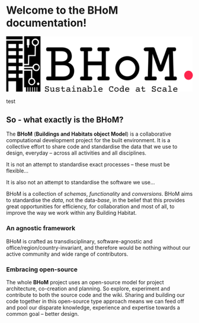 # Welcome to the BHoM documentation!

![image](https://raw.githubusercontent.com/BuroHappoldEngineering/documentation-page/main/docs/_images/logos/BHoM_Logo.png)

test

## So - what exactly is the BHoM?

The **BHoM** (**Buildings and Habitats object Model**) is a collaborative computational development project for the built environment. It is a collective effort to share code and standardise the data that we use to design, everyday – across all activities and all disciplines.

It is not an attempt to standardise exact processes – these must be flexible...

It is also not an attempt to standardise the software we use...

BHoM is a collection of _schemas_, _functionality_ and _conversions_. BHoM aims to standardise the _data_, not the data-_base_, in the belief that this provides great opportunities for efficiency, for collaboration and most of all, to improve the way we work within any Building Habitat.

### An agnostic framework
BHoM is crafted as transdisciplinary, software-agnostic and office/region/country-invariant, and therefore would be nothing without our active community and wide range of contributors.

### Embracing open-source
The whole **BHoM** project uses an open-source model for project architecture, co-creation and planning. So explore, experiment and contribute to both the source code and the wiki. Sharing and building our code together in this open-source type approach means we can feed off and pool our disparate knowledge, experience and expertise towards a common goal – better design.